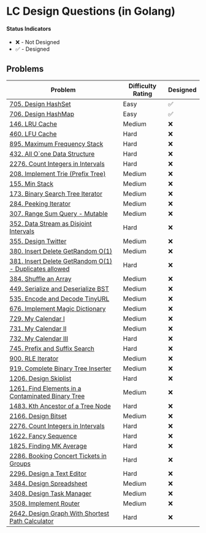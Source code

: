 # LC Design Questions (in Golang)

#### Status Indicators

- ❌ - Not Designed
- ✅ - Designed

## Problems

| Problem                                                                                                                                | Difficulty Rating | Designed |
| -------------------------------------------------------------------------------------------------------------------------------------- | ----------------- | -------- |
| [705. Design HashSet](https://leetcode.com/problems/design-hashset/)                                                                   | Easy              | ✅       |
| [706. Design HashMap](https://leetcode.com/problems/design-hashmap/)                                                                   | Easy              | ✅       |
| [146. LRU Cache](https://leetcode.com/problems/lru-cache/)                                                                             | Medium            | ❌       |
| [460. LFU Cache](https://leetcode.com/problems/lfu-cache/)                                                                             | Hard              | ❌       |
| [895. Maximum Frequency Stack](https://leetcode.com/problems/maximum-frequency-stack/)                                                 | Hard              | ❌       |
| [432. All O`one Data Structure](https://leetcode.com/problems/all-oone-data-structure/)                                                | Hard              | ❌       |
| [2276. Count Integers in Intervals](https://leetcode.com/problems/count-integers-in-intervals/)                                        | Hard              | ❌       |
| [208. Implement Trie (Prefix Tree)](https://leetcode.com/problems/implement-trie-prefix-tree/)                                         | Medium            | ❌       |
| [155. Min Stack](https://leetcode.com/problems/min-stack/)                                                                             | Medium            | ❌       |
| [173. Binary Search Tree Iterator](https://leetcode.com/problems/binary-search-tree-iterator/)                                         | Medium            | ❌       |
| [284. Peeking Iterator](https://leetcode.com/problems/peeking-iterator/)                                                               | Medium            | ❌       |
| [307. Range Sum Query - Mutable](https://leetcode.com/problems/range-sum-query-mutable/)                                               | Medium            | ❌       |
| [352. Data Stream as Disjoint Intervals](https://leetcode.com/problems/data-stream-as-disjoint-intervals/)                             | Hard              | ❌       |
| [355. Design Twitter](https://leetcode.com/problems/design-twitter/)                                                                   | Medium            | ❌       |
| [380. Insert Delete GetRandom O(1)](https://leetcode.com/problems/insert-delete-getrandom-o1/)                                         | Medium            | ❌       |
| [381. Insert Delete GetRandom O(1) - Duplicates allowed](https://leetcode.com/problems/insert-delete-getrandom-o1-duplicates-allowed/) | Hard              | ❌       |
| [384. Shuffle an Array](https://leetcode.com/problems/shuffle-an-array/)                                                               | Medium            | ❌       |
| [449. Serialize and Deserialize BST](https://leetcode.com/problems/serialize-and-deserialize-bst/)                                     | Medium            | ❌       |
| [535. Encode and Decode TinyURL](https://leetcode.com/problems/encode-and-decode-tinyurl/)                                             | Medium            | ❌       |
| [676. Implement Magic Dictionary](https://leetcode.com/problems/implement-magic-dictionary/)                                           | Medium            | ❌       |
| [729. My Calendar I](https://leetcode.com/problems/my-calendar-i/)                                                                     | Medium            | ❌       |
| [731. My Calendar II](https://leetcode.com/problems/my-calendar-ii/)                                                                   | Medium            | ❌       |
| [732. My Calendar III](https://leetcode.com/problems/my-calendar-iii/)                                                                 | Hard              | ❌       |
| [745. Prefix and Suffix Search](https://leetcode.com/problems/prefix-and-suffix-search/)                                               | Hard              | ❌       |
| [900. RLE Iterator](https://leetcode.com/problems/rle-iterator/)                                                                       | Medium            | ❌       |
| [919. Complete Binary Tree Inserter](https://leetcode.com/problems/complete-binary-tree-inserter/)                                     | Medium            | ❌       |
| [1206. Design Skiplist](https://leetcode.com/problems/design-skiplist/)                                                                | Hard              | ❌       |
| [1261. Find Elements in a Contaminated Binary Tree](https://leetcode.com/problems/find-elements-in-a-contaminated-binary-tree/)        | Medium            | ❌       |
| [1483. Kth Ancestor of a Tree Node](https://leetcode.com/problems/kth-ancestor-of-a-tree-node/)                                        | Hard              | ❌       |
| [2166. Design Bitset](https://leetcode.com/problems/design-bitset/)                                                                    | Medium            | ❌       |
| [2276. Count Integers in Intervals](https://leetcode.com/problems/count-integers-in-intervals/)                                        | Hard              | ❌       |
| [1622. Fancy Sequence](https://leetcode.com/problems/fancy-sequence/)                                                                  | Hard              | ❌       |
| [1825. Finding MK Average](https://leetcode.com/problems/finding-mk-average/)                                                          | Hard              | ❌       |
| [2286. Booking Concert Tickets in Groups](https://leetcode.com/problems/booking-concert-tickets-in-groups/)                            | Hard              | ❌       |
| [2296. Design a Text Editor](https://leetcode.com/problems/design-a-text-editor/)                                                      | Hard              | ❌       |
| [3484. Design Spreadsheet](https://leetcode.com/problems/design-spreadsheet/)                                                          | Medium            | ❌       |
| [3408. Design Task Manager](https://leetcode.com/problems/design-task-manager/)                                                        | Medium            | ❌       |
| [3508. Implement Router](https://leetcode.com/problems/implement-router/)                                                              | Medium            | ❌       |
| [2642. Design Graph With Shortest Path Calculator](https://leetcode.com/problems/design-graph-with-shortest-path-calculator/)          | Hard              | ❌       |
